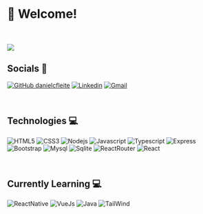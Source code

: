# 👋 Welcome!
<br>
<br>


<img src="https://s.yimg.com/uu/api/res/1.2/1NrcO0Ayf189KbBzKj4CLg--~B/Zmk9ZmlsbDtoPTQ4OTt3PTg3NTthcHBpZD15dGFjaHlvbg--/https://media-mbst-pub-ue1.s3.amazonaws.com/creatr-uploaded-images/2023-04/85098860-d893-11ed-bd7d-1852aa8fc490.cf.jpg"/>

## Socials 📲

[![GitHub danielcfleite](https://img.shields.io/github/followers/danielcfleite?label=follow&style=social)](https://github.com/danielcfleite)
[![Linkedin](https://img.shields.io/badge/-LinkedIn-blue?style=flat&logo=Linkedin&logoColor=white)](https://www.linkedin.com/in/danielcfl/)
[![Gmail](https://img.shields.io/badge/-Gmail-c14438?style=flat&logo=Gmail&logoColor=white)](mailto:danielcfleite@gmail.com)

<br>


## Technologies 💻


![HTML5](https://img.shields.io/badge/HTML-239120?style=for-the-badge&logo=html5&logoColor=white)
![CSS3](https://img.shields.io/badge/CSS-239120?&style=for-the-badge&logo=css3&logoColor=white)
![Nodejs](https://img.shields.io/badge/Node.js-43853D?style=for-the-badge&logo=node.js&logoColor=white)
![Javascript](https://img.shields.io/badge/JavaScript-323330?style=for-the-badge&logo=javascript&logoColor=F7DF1E)
![Typescript](https://img.shields.io/badge/TypeScript-007ACC?style=for-the-badge&logo=typescript&logoColor=white)
![Express](https://img.shields.io/badge/Express.js-404D59?style=for-the-badge)
![Bootstrap](https://img.shields.io/badge/Bootstrap-563D7C?style=for-the-badge&logo=bootstrap&logoColor=white)
![Mysql](	https://img.shields.io/badge/MySQL-00000F?style=for-the-badge&logo=mysql&logoColor=white)
![Sqlite](https://img.shields.io/badge/SQLite-07405E?style=for-the-badge&logo=sqlite&logoColor=white)
![ReactRouter](https://img.shields.io/badge/React_Router-CA4245?style=for-the-badge&logo=react-router&logoColor=white)
![React](https://img.shields.io/badge/React-20232A?style=for-the-badge&logo=react&logoColor=61DAFB)

<br>


## Currently Learning 💻

![ReactNative](https://img.shields.io/badge/React_Native-20232A?style=for-the-badge&logo=react&logoColor=61DAFB)
![VueJs](https://img.shields.io/badge/Vue.js-35495E?style=for-the-badge&logo=vue.js&logoColor=4FC08D)
![Java](https://img.shields.io/badge/Java-ED8B00?style=for-the-badge&logo=openjdk&logoColor=white)
![TailWind](https://img.shields.io/badge/Tailwind_CSS-38B2AC?style=for-the-badge&logo=tailwind-css&logoColor=white)
